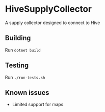 # HiveSupplyCollector
A supply collector designed to connect to Hive

## Building
Run `dotnet build`

## Testing
Run `./run-tests.sh`

## Known issues
- Limited support for maps

